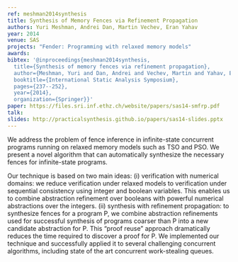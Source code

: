 ```yaml
---
ref: meshman2014synthesis
title: Synthesis of Memory Fences via Refinement Propagation 
authors: Yuri Meshman, Andrei Dan, Martin Vechev, Eran Yahav          
year: 2014
venue: SAS
projects: "Fender: Programming with relaxed memory models"
awards:
bibtex: '@inproceedings{meshman2014synthesis,
  title={Synthesis of memory fences via refinement propagation},
  author={Meshman, Yuri and Dan, Andrei and Vechev, Martin and Yahav, Eran},
  booktitle={International Static Analysis Symposium},
  pages={237--252},
  year={2014},
  organization={Springer}}'
paper: https://files.sri.inf.ethz.ch/website/papers/sas14-smfrp.pdf
talk: 
slides: http://practicalsynthesis.github.io/papers/sas14-slides.pptx
---
```


We address the problem of fence inference in infinite-state concurrent programs running on relaxed memory models such as TSO and PSO. We present a novel algorithm that can automatically synthesize the necessary fences for infinite-state programs.

Our technique is based on two main ideas: (i) verification with numerical domains: we reduce verification under relaxed models to verification under sequential consistency using integer and boolean variables. This enables us to combine abstraction refinement over booleans with powerful numerical abstractions over the integers. (ii) synthesis with refinement propagation: to synthesize fences for a program P, we combine abstraction refinements used for successful synthesis of programs coarser than P into a new candidate abstraction for P. This “proof reuse” approach dramatically reduces the time required to discover a proof for P. We implemented our technique and successfully applied it to several challenging concurrent algorithms, including state of the art concurrent work-stealing queues.
